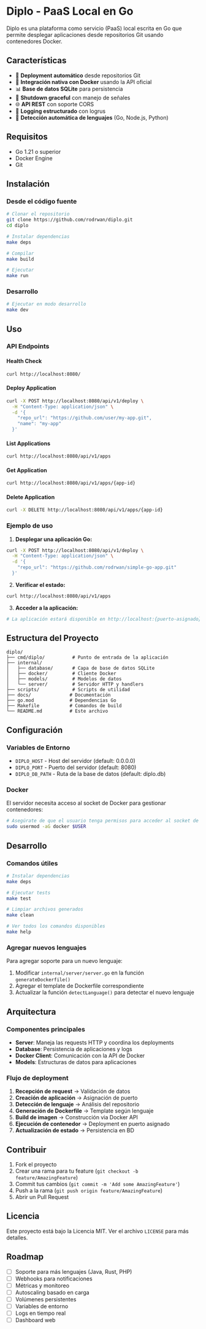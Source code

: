 # Diplo - PaaS Local en Go

Diplo es una plataforma como servicio (PaaS) local escrita en Go que permite desplegar aplicaciones desde repositorios Git usando contenedores Docker.

## Características

- 🚀 **Deployment automático** desde repositorios Git
- 🐳 **Integración nativa con Docker** usando la API oficial
- 📊 **Base de datos SQLite** para persistencia
- 🔄 **Shutdown graceful** con manejo de señales
- 🌐 **API REST** con soporte CORS
- 📝 **Logging estructurado** con logrus
- 🎯 **Detección automática de lenguajes** (Go, Node.js, Python)

## Requisitos

- Go 1.21 o superior
- Docker Engine
- Git

## Instalación

### Desde el código fuente

```bash
# Clonar el repositorio
git clone https://github.com/rodrwan/diplo.git
cd diplo

# Instalar dependencias
make deps

# Compilar
make build

# Ejecutar
make run
```

### Desarrollo

```bash
# Ejecutar en modo desarrollo
make dev
```

## Uso

### API Endpoints

#### Health Check
```bash
curl http://localhost:8080/
```

#### Deploy Application
```bash
curl -X POST http://localhost:8080/api/v1/deploy \
  -H "Content-Type: application/json" \
  -d '{
    "repo_url": "https://github.com/user/my-app.git",
    "name": "my-app"
  }'
```

#### List Applications
```bash
curl http://localhost:8080/api/v1/apps
```

#### Get Application
```bash
curl http://localhost:8080/api/v1/apps/{app-id}
```

#### Delete Application
```bash
curl -X DELETE http://localhost:8080/api/v1/apps/{app-id}
```

### Ejemplo de uso

1. **Desplegar una aplicación Go:**
```bash
curl -X POST http://localhost:8080/api/v1/deploy \
  -H "Content-Type: application/json" \
  -d '{
    "repo_url": "https://github.com/rodrwan/simple-go-app.git"
  }'
```

2. **Verificar el estado:**
```bash
curl http://localhost:8080/api/v1/apps
```

3. **Acceder a la aplicación:**
```bash
# La aplicación estará disponible en http://localhost:{puerto-asignado}
```

## Estructura del Proyecto

```
diplo/
├── cmd/diplo/          # Punto de entrada de la aplicación
├── internal/
│   ├── database/       # Capa de base de datos SQLite
│   ├── docker/         # Cliente Docker
│   ├── models/         # Modelos de datos
│   └── server/         # Servidor HTTP y handlers
├── scripts/            # Scripts de utilidad
├── docs/              # Documentación
├── go.mod             # Dependencias Go
├── Makefile           # Comandos de build
└── README.md          # Este archivo
```

## Configuración

### Variables de Entorno

- `DIPLO_HOST` - Host del servidor (default: 0.0.0.0)
- `DIPLO_PORT` - Puerto del servidor (default: 8080)
- `DIPLO_DB_PATH` - Ruta de la base de datos (default: diplo.db)

### Docker

El servidor necesita acceso al socket de Docker para gestionar contenedores:

```bash
# Asegúrate de que el usuario tenga permisos para acceder al socket de Docker
sudo usermod -aG docker $USER
```

## Desarrollo

### Comandos útiles

```bash
# Instalar dependencias
make deps

# Ejecutar tests
make test

# Limpiar archivos generados
make clean

# Ver todos los comandos disponibles
make help
```

### Agregar nuevos lenguajes

Para agregar soporte para un nuevo lenguaje:

1. Modificar `internal/server/server.go` en la función `generateDockerfile()`
2. Agregar el template de Dockerfile correspondiente
3. Actualizar la función `detectLanguage()` para detectar el nuevo lenguaje

## Arquitectura

### Componentes principales

- **Server**: Maneja las requests HTTP y coordina los deployments
- **Database**: Persistencia de aplicaciones y logs
- **Docker Client**: Comunicación con la API de Docker
- **Models**: Estructuras de datos para aplicaciones

### Flujo de deployment

1. **Recepción de request** → Validación de datos
2. **Creación de aplicación** → Asignación de puerto
3. **Detección de lenguaje** → Análisis del repositorio
4. **Generación de Dockerfile** → Template según lenguaje
5. **Build de imagen** → Construcción via Docker API
6. **Ejecución de contenedor** → Deployment en puerto asignado
7. **Actualización de estado** → Persistencia en BD

## Contribuir

1. Fork el proyecto
2. Crear una rama para tu feature (`git checkout -b feature/AmazingFeature`)
3. Commit tus cambios (`git commit -m 'Add some AmazingFeature'`)
4. Push a la rama (`git push origin feature/AmazingFeature`)
5. Abrir un Pull Request

## Licencia

Este proyecto está bajo la Licencia MIT. Ver el archivo `LICENSE` para más detalles.

## Roadmap

- [ ] Soporte para más lenguajes (Java, Rust, PHP)
- [ ] Webhooks para notificaciones
- [ ] Métricas y monitoreo
- [ ] Autoscaling basado en carga
- [ ] Volúmenes persistentes
- [ ] Variables de entorno
- [ ] Logs en tiempo real
- [ ] Dashboard web 